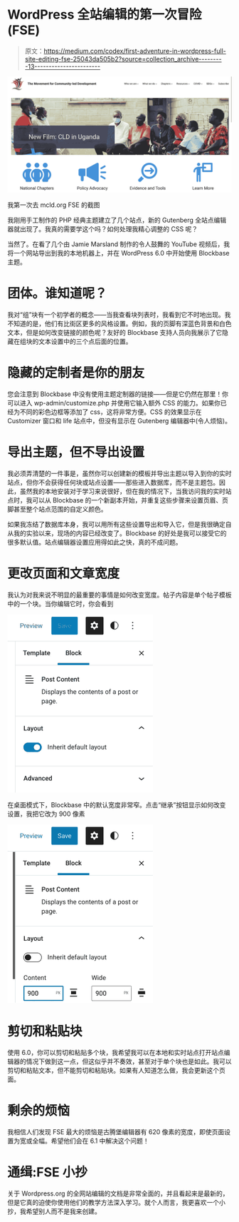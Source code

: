 # WordPress 全站编辑的第一次冒险(FSE)

> 原文：<https://medium.com/codex/first-adventure-in-wordpress-full-site-editing-fse-25043da505b2?source=collection_archive---------13----------------------->

![](img/81f390b8f14775526ee2461ea2cffb4a.png)

我第一次去 mcld.org FSE 的截图

我刚用手工制作的 PHP 经典主题建立了几个站点，新的 Gutenberg 全站点编辑器就出现了。我真的需要学这个吗？如何处理我精心调整的 CSS 呢？

当然了。在看了几个由 Jamie Marsland 制作的令人鼓舞的 YouTube 视频后，我将一个网站导出到我的本地机器上，并在 WordPress 6.0 中开始使用 Blockbase 主题。

# 团体。谁知道呢？

我对“组”块有一个初学者的概念——当我查看块列表时，我看到它不时地出现。我不知道的是，他们有比街区更多的风格设置。例如，我的页脚有深蓝色背景和白色文本，但是如何改变链接的颜色呢？友好的 Blockbase 支持人员向我展示了它隐藏在组块的文本设置中的三个点后面的位置。

# 隐藏的定制者是你的朋友

您会注意到 Blockbase 中没有使用主题定制器的链接——但是它仍然在那里！你可以进入 wp-admin/customize.php 并使用它输入额外 CSS 的能力。如果你已经为不同的彩色边框等添加了 css，这将非常方便。CSS 的效果显示在 Customizer 窗口和 life 站点中，但没有显示在 Gutenberg 编辑器中(令人烦恼)。

# 导出主题，但不导出设置

我必须弄清楚的一件事是，虽然你可以创建新的模板并导出主题以导入到你的实时站点，但你不会获得任何块或站点设置——那些进入数据库，而不是主题包。因此，虽然我的本地安装对于学习来说很好，但在我的情况下，当我访问我的实时站点时，我可以从 Blockbase 的一个新副本开始，并重复这些步骤来设置页眉、页脚甚至整个站点范围的自定义颜色。

如果我冻结了数据库本身，我可以用所有这些设置导出和导入它，但是我很确定自从我的实验以来，现场的内容已经改变了。Blockbase 的好处是我可以接受它的很多默认值。站点编辑器设置应用得如此之快，真的不成问题。

# 更改页面和文章宽度

我认为对我来说不明显的最重要的事情是如何改变宽度。帖子内容是单个帖子模板中的一个块。当你编辑它时，你会看到

![](img/0f7b5fa45943096aa71f941bb31f222a.png)

在桌面模式下，Blockbase 中的默认宽度非常窄。点击“继承”按钮显示如何改变设置，我把它改为 900 像素

![](img/94cf0f1ae5aee1d6995748eb886bb06f.png)

# 剪切和粘贴块

使用 6.0，你可以剪切和粘贴多个块，我希望我可以在本地和实时站点打开站点编辑器的情况下做到这一点，但这似乎并不奏效，甚至对于单个块也是如此。我可以剪切和粘贴文本，但不能剪切和粘贴块。如果有人知道怎么做，我会更新这个页面。

# 剩余的烦恼

我相信人们发现 FSE 最大的烦恼是古腾堡编辑器有 620 像素的宽度，即使页面设置为宽或全幅。希望他们会在 6.1 中解决这个问题！

# 通缉:FSE 小抄

关于 Wordpress.org 的全网站编辑的文档是非常全面的，并且看起来是最新的，但是它真的迫使你使用他们的教学方法深入学习。就个人而言，我更喜欢一个小抄，我希望别人而不是我来创建。